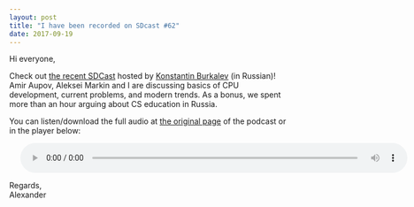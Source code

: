 ```yaml
---
layout: post
title: "I have been recorded on SDcast #62"
date: 2017-09-19
---
```


<p>Hi everyone,</p>

<p>Check out <a href="https://sdcast.ksdaemon.ru/2017/09/sdcast-62/">the recent SDCast</a> hosted by <a href="https://ksdaemon.ru/">Konstantin Burkalev</a> (in Russian)! Amir Aupov, Aleksei Markin and I are discussing basics of CPU development, current problems, and modern trends. As a bonus, we spent more than an hour arguing about CS education in Russia.</p>

<p>You can listen/download the full audio at <a href="https://sdcast.ksdaemon.ru/2017/09/sdcast-62/">the original page</a> of the podcast or in the player below:</p>

<p>
<audio controls preload="metadata" style="width: 700px; padding-left: 20px;">
   <source src="https://github.com/alexander-titov/alexander-titov.github.io/blob/master/media/SDCast_N62__26_August_2017.ogg?raw=true" type="audio/ogg">
Your browser does not support the audio element.
</audio>
</p>

<p>Regards,<br>Alexander</p>
